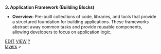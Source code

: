 <br>

**3. Application Framework (Building Blocks)**

* **Overview:** Pre-built collections of code, libraries, and tools that provide a structured foundation for building applications. These frameworks abstract away common tasks and provide reusable components, allowing developers to focus on application logic.

<span class="top-right">
<a class="abtn btn" href="http://localhost:3000/code/BLOGIT/layers/application_frameworks.md">EDIT</a>
<a class="abtn btn" href="http://localhost:3000/view/BLOGIT/layers/application_frameworks.md">VIEW</a>
<a class="abtn btn" href="http://localhost:3000/code/MIG1/help/UsingTheWiki.md">?</a>
</span>
<link rel="stylesheet" href="../styles.css">
<div class="breadcrumb-menu"><a href="../layers/README.md">layers</a> &gt; </div>
